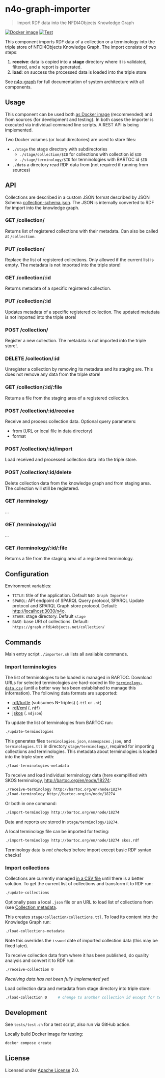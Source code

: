 # n4o-graph-importer

> Import RDF data into the NFDI4Objects Knowledge Graph

[![Docker image](https://github.com/nfdi4objects/n4o-graph-importer/actions/workflows/docker.yml/badge.svg)](https://github.com/orgs/nfdi4objects/packages/container/package/n4o-graph-importer)
[![Test](https://github.com/nfdi4objects/n4o-graph-importer/actions/workflows/test.yml/badge.svg)](https://github.com/nfdi4objects/n4o-graph-importer/actions/workflows/test.yml)

This component imports RDF data of a collection or a terminology into the triple store of NFDI4Objects Knowledge Graph. The import consists of two steps:

1. **receive**: data is copied into a **stage** directory where it is validated, filtered, and a report is generated.
2. **load**: on success the processed data is loaded into the triple store

See [n4o-graph](https://github.com/nfdi4objects/n4o-graph) for full documentation of system architecture with all components.

## Usage

This component can be used both [as Docker image](https://github.com/nfdi4objects/n4o-graph-importer) (recommended) and from sources (for development and testing). In both cases the importer is executed via individual command line scripts. A REST API is being implemented.

Two Docker volumes (or local directories) are used to store files:

- `./stage` the stage directory with subdirectories
  - `./stage/collection/$ID` for collections with collection id `$ID`
  - `./stage/terminology/$ID` for terminologies with BARTOC id `$ID`
- `./data` a directory read RDF data from (not required if running from sources)

## API

Collections are described in a custom JSON format described by JSON Schema [collection-schema.json](collection-schema.json). The JSON is internally converted to RDF for import into the knowledge graph.

### GET /collection/

Returns list of registered collections with their metadata. Can also be called at `/collection`.

### PUT /collection/

Replace the list of registered collections. Only allowed if the current list is empty. The metadata is not imported into the triple store!

### GET /collection/:id 

Returns metadata of a specific registered collection.

### PUT /collection/:id

Updates metadata of a specific registered collection. The updated metadata is not imported into the triple store!

### POST /collection/

Register a new collection. The metadata is not imported into the triple store!.

### DELETE /collection/:id 

Unregister a collection by removing its metadata and its staging are. This does not remove any data from the triple store!

### GET /collection/:id/:file

Returns a file from the staging area of a registered collection.

### POST /collection/:id/receive

Receive and process collection data. Optional query parameters:

- from (URL or local file in data directory)
- format

### POST /collection/:id/import

Load received and processed collection data into the triple store.

### POST /collection/:id/delete

Delete collection data from the knowledge graph and from staging area. The collection will still be registered.

### GET /terminology

...

### GET /terminology/:id

...

### GET /terminology/:id/:file

Returns a file from the staging area of a registered terminology.

## Configuration

Environment variables:

- `TITLE`: title of the application. Default `N4O Graph Importer`
- `SPARQL`: API endpoint of SPARQL Query protocol, SPARQL Update protocol and SPARQL Graph store protocol. Default: <http://localhost:3030/n4o>.
- `STAGE`: stage directory. Default `stage`
- `BASE`: base URI of collections. Default: `https://graph.nfdi4objects.net/collection/`

## Commands

Main entry script `./importer.sh` lists all available commands.

### Import terminologies

The list of terminologies to be loaded is managed in BARTOC. Download URLs for selected terminologies are hard-coded in file [`terminology-data.csv`](terminology-data.csv) (until a better way has been established to manage this information). The following data formats are supported:

- [rdf/turtle](http://format.gbv.de/rdf/turtle) (subsumes N-Triples) (`.ttl` or `.nt`)
- [rdf/xml](http://format.gbv.de/rdf/xml) (`.rdf`)
- [jskos](http://format.gbv.de/jskos) (`.ndjson`)

To update the list of terminologies from BARTOC run:

~~~sh
./update-terminologies
~~~

This generates files `terminologies.json`, `namespaces.json`, and `terminologies.ttl` in directory `stage/terminology/`, required for importing collections and terminologies. This metadata about terminologies is loaded into the triple store with:

~~~sh
./load-terminologies-metadata
~~~

To receive and load individual terminology data (here exemplified with SKOS terminology, <http://bartoc.org/en/node/18274>:

~~~sh
./receive-terminology http://bartoc.org/en/node/18274
./load-terminology http://bartoc.org/en/node/18274
~~~

Or both in one command:

~~~sh
./import-terminology http://bartoc.org/en/node/18274
~~~

Data and reports are stored in `stage/terminology/18274`.

A local terminology file can be imported for testing:

~~~sh
./import-terminology http://bartoc.org/en/node/18274 skos.rdf
~~~

Terminology data is *not checked* before import except basic RDF syntax checks!

### Import collections

Collections are currently managed [in a CSV file](https://github.com/nfdi4objects/n4o-databases/blob/main/n4o-collections.csv) until there is a better solution. To get the current list of collections and transform it to RDF run:

~~~sh
./update-collections
~~~

Optionally pass a local `.json` file or an URL to load list of collections from (see [Collection metadata](#collections-metadata).

This creates `stage/collection/collections.ttl`. To load its content into the Knowledge Graph run:

~~~sh
./load-collections-metadata
~~~

Note this overrides the `issued` date of imported collection data (this may be fixed later).

To receive collection data from where it has been published, do quality analysis and convert it to RDF run:

~~~sh
./receive-collection 0
~~~

*Receiving data has not been fully implemented yet!*

Load collection data and metadata from stage directory into triple store:

~~~sh
./load-collection 0     # change to another collection id except for testing
~~~

## Development

See `tests/test.sh` for a test script, also run via GitHub action.

Locally build Docker image for testing:

~~~sh
docker compose create
~~~

## License

Licensed under [Apache License](http://www.apache.org/licenses/) 2.0.
